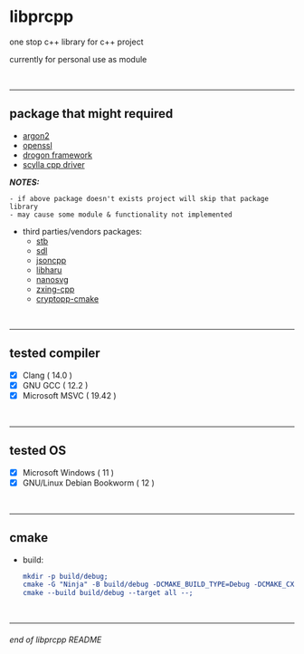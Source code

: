 # libprcpp

one stop c++ library for c++ project

currently for personal use as module

<!--
will never reach v1.x.x if not cross compiled on linux, windows, macos, android, & ios
-->

<br>

---

## package that might required

- [argon2](https://github.com/P-H-C/phc-winner-argon2)
- [openssl](https://github.com/openssl/openssl)
- [drogon framework](https://github.com/drogonframework/drogon)
- [scylla cpp driver](https://github.com/scylladb/cpp-driver)

__*NOTES:*__
```
- if above package doesn't exists project will skip that package library
- may cause some module & functionality not implemented
```

- third parties/vendors packages:
    - [stb](./vendors/stb/stb/README.md)
    - [sdl](./vendors/sdl/README.md)
    - [jsoncpp](./vendors/jsoncpp/README.md)
    - [libharu](./vendors/libharu/README.md)
    - [nanosvg](./vendors/nanosvg/README.md)
    - [zxing-cpp](./vendors/zxing-cpp/README.md)
    - [cryptopp-cmake](./vendors/cryptopp-cmake/README.md)

<br>

---

## tested compiler

- [X] Clang ( 14.0 )
- [X] GNU GCC ( 12.2 )
- [X] Microsoft MSVC ( 19.42 )

<br>

---

## tested OS

- [X] Microsoft Windows ( 11 )
- [X] GNU/Linux Debian Bookworm ( 12 )

<br>

---

## cmake

- build:
    ```cmake
    mkdir -p build/debug;
    cmake -G "Ninja" -B build/debug -DCMAKE_BUILD_TYPE=Debug -DCMAKE_CXX_FLAGS="-std:c++17"; # use "/std:c++17 /EHsc" for msvc
    cmake --build build/debug --target all --;
    ```

<br>

---

###### end of libprcpp README
